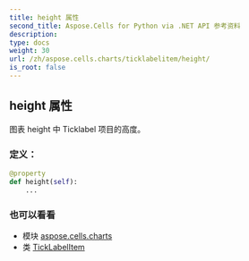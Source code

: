 ```yaml
---
title: height 属性
second_title: Aspose.Cells for Python via .NET API 参考资料
description:
type: docs
weight: 30
url: /zh/aspose.cells.charts/ticklabelitem/height/
is_root: false
---
```

## height 属性

图表 height 中 Ticklabel 项目的高度。
### 定义：
```python
@property
def height(self):
    ...
```

### 也可以看看
* 模块 [aspose.cells.charts](../../)
* 类 [TickLabelItem](/cells/python-net/zh/aspose.cells.charts/ticklabelitem)
